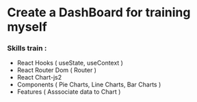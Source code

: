 # Create a DashBoard for training myself

### Skills train :

- React Hooks ( useState, useContext )
- React Router Dom ( Router )
- React Chart-js2
- Components ( Pie Charts, Line Charts, Bar Charts )
- Features ( Asssociate data to Chart )
